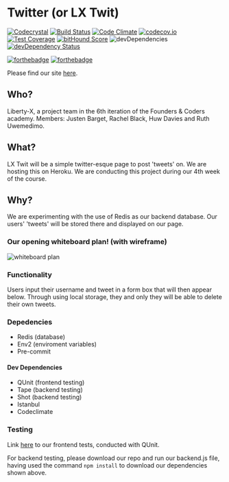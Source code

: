 # Twitter (or LX Twit)

[![Codecrystal](https://img.shields.io/badge/code-crystal-5CB3FF.svg)](http://codecrystal.herokuapp.com/crystalise/liberty-x/twitter/master) [![Build Status](https://travis-ci.org/liberty-x/twitter.svg?branch=master)](https://travis-ci.org/liberty-x/twitter)  [![Code Climate](https://codeclimate.com/github/liberty-x/twitter/badges/gpa.svg)](https://codeclimate.com/github/liberty-x/twitter) [![codecov.io](http://codecov.io/github/liberty-x/twitter/coverage.svg?branch=master)](http://codecov.io/github/liberty-x/twitter?branch=master) [![Test Coverage](https://codeclimate.com/github/liberty-x/twitter/badges/coverage.svg)](https://codeclimate.com/github/liberty-x/twitter/coverage) [![bitHound Score](https://www.bithound.io/github/liberty-x/twitter/badges/score.svg)](https://www.bithound.io/github/liberty-x/twitter) ![devDependencies](https://david-dm.org/liberty-x/twitter.svg) [![devDependency Status](https://david-dm.org/liberty-x/twitter/dev-status.svg)](https://david-dm.org/liberty-x/twitter#info=devDependencies) 

[![forthebadge](http://forthebadge.com/images/badges/uses-html.svg)](http://forthebadge.com) [![forthebadge](http://forthebadge.com/images/badges/built-with-swag.svg)](http://forthebadge.com)

Please find our site [here](https://ancient-tundra-9548.herokuapp.com/).

## Who?

Liberty-X, a project team in the 6th iteration of the Founders & Coders academy. Members: Justen Barget, Rachel Black, Huw Davies and Ruth Uwemedimo.

## What?

LX Twit will be a simple twitter-esque page to post 'tweets' on. We are hosting this on Heroku. We are conducting this project during our 4th week of the course.

## Why?

We are experimenting with the use of Redis as our backend database. Our users' 'tweets' will be stored there and displayed on our page.

### Our opening whiteboard plan! (with wireframe)

![whiteboard plan](https://files.gitter.im/RachelBLondon/libert-x/aOR8/DSC_0600.JPG "Logo Title Text 1")


### Functionality

Users input their username and tweet in a form box that will then appear below. Through using local storage, they and only they will be able to delete their own tweets.

### Depedencies

* Redis (database)
* Env2 (enviroment variables)
* Pre-commit

#### Dev Dependencies

* QUnit (frontend testing)
* Tape (backend testing)
* Shot (backend testing)
* Istanbul
* Codeclimate

### Testing

Link [here](https://ancient-tundra-9548.herokuapp.com/test/test.html) to our frontend tests, conducted with QUnit.

For backend testing, please download our repo and run our backend.js file, having used the command ``npm install`` to download our dependencies shown above.
